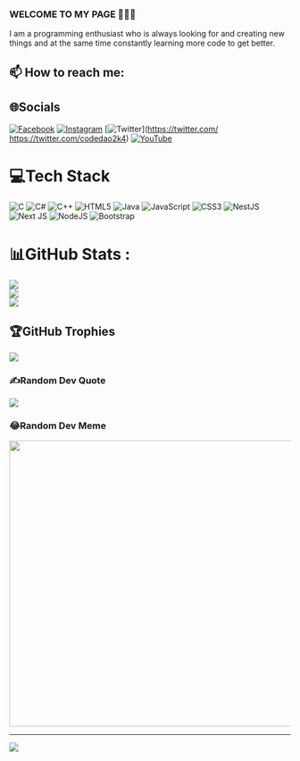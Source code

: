 ### WELCOME TO MY PAGE 👋👋👋
I am a programming enthusiast who is always looking for and creating new things and at the same time constantly learning more code to get better.
## 📫 How to reach me: 

## 🌐Socials
[![Facebook](https://img.shields.io/badge/Facebook-%231877F2.svg?logo=Facebook&logoColor=white)](https://facebook.com/https://www.facebook.com/perkbevis2k4) [![Instagram](https://img.shields.io/badge/Instagram-%23E4405F.svg?logo=Instagram&logoColor=white)](https://instagram.com/https://www.instagram.com/doanle.2004/) [![Twitter](https://img.shields.io/badge/Twitter-%231DA1F2.svg?logo=Twitter&logoColor=white)](https://twitter.com/ https://twitter.com/codedao2k4) [![YouTube](https://img.shields.io/badge/YouTube-%23FF0000.svg?logo=YouTube&logoColor=white)](https://youtube.com/c/https://www.youtube.com/@BIBICODER) 

# 💻Tech Stack
![C](https://img.shields.io/badge/c-%2300599C.svg?style=plastic&logo=c&logoColor=white) ![C#](https://img.shields.io/badge/c%23-%23239120.svg?style=plastic&logo=c-sharp&logoColor=white) ![C++](https://img.shields.io/badge/c++-%2300599C.svg?style=plastic&logo=c%2B%2B&logoColor=white) ![HTML5](https://img.shields.io/badge/html5-%23E34F26.svg?style=plastic&logo=html5&logoColor=white) ![Java](https://img.shields.io/badge/java-%23ED8B00.svg?style=plastic&logo=java&logoColor=white) ![JavaScript](https://img.shields.io/badge/javascript-%23323330.svg?style=plastic&logo=javascript&logoColor=%23F7DF1E) ![CSS3](https://img.shields.io/badge/css3-%231572B6.svg?style=plastic&logo=css3&logoColor=white) ![NestJS](https://img.shields.io/badge/nestjs-%23E0234E.svg?style=plastic&logo=nestjs&logoColor=white) ![Next JS](https://img.shields.io/badge/Next-black?style=plastic&logo=next.js&logoColor=white) ![NodeJS](https://img.shields.io/badge/node.js-6DA55F?style=plastic&logo=node.js&logoColor=white) ![Bootstrap](https://img.shields.io/badge/bootstrap-%23563D7C.svg?style=plastic&logo=bootstrap&logoColor=white)
# 📊GitHub Stats :
![](https://github-readme-stats.vercel.app/api?username=perk-bevis&theme=radical&hide_border=false&include_all_commits=false&count_private=false)<br/>
![](https://github-readme-streak-stats.herokuapp.com/?user=perk-bevis&theme=radical&hide_border=false)<br/>
![](https://github-readme-stats.vercel.app/api/top-langs/?username=perk-bevis&theme=radical&hide_border=false&include_all_commits=false&count_private=false&layout=compact)

## 🏆GitHub Trophies
![](https://github-trophies.vercel.app/?username=perk-bevis&theme=radical&no-frame=false&no-bg=false&margin-w=4)

### ✍️Random Dev Quote
![](https://quotes-github-readme.vercel.app/api?type=horizontal&theme=radical)

### 😂Random Dev Meme
<img src="https://random-memer.herokuapp.com/" width="512px"/>

---
[![](https://visitcount.itsvg.in/api?id=perk-bevis&icon=0&color=0)](https://visitcount.itsvg.in)

